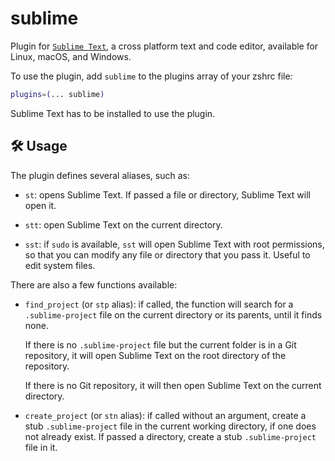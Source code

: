 # sublime

Plugin for [`Sublime Text`](https://www.sublimetext.com/), a cross platform text
and code editor, available for Linux, macOS, and Windows.

To use the plugin, add `sublime` to the plugins array of your zshrc file:

```zsh
plugins=(... sublime)
```

Sublime Text has to be installed to use the plugin.

## 🛠️ Usage

The plugin defines several aliases, such as:

-   `st`: opens Sublime Text. If passed a file or directory, Sublime Text will
    open it.

-   `stt`: open Sublime Text on the current directory.

-   `sst`: if `sudo` is available, `sst` will open Sublime Text with root
    permissions, so that you can modify any file or directory that you pass it.
    Useful to edit system files.

There are also a few functions available:

-   `find_project` (or `stp` alias): if called, the function will search for a
    `.sublime-project` file on the current directory or its parents, until it
    finds none.

    If there is no `.sublime-project` file but the current folder is in a Git
    repository, it will open Sublime Text on the root directory of the
    repository.

    If there is no Git repository, it will then open Sublime Text on the current
    directory.

-   `create_project` (or `stn` alias): if called without an argument, create a
    stub `.sublime-project` file in the current working directory, if one does
    not already exist. If passed a directory, create a stub `.sublime-project`
    file in it.
